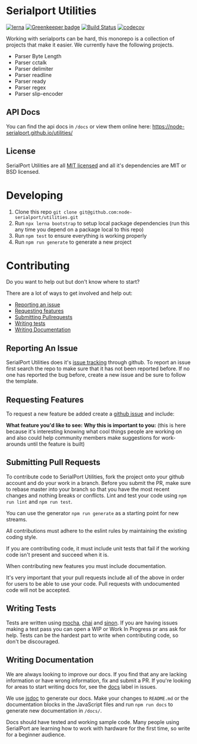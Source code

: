 # Serialport Utilities

[![lerna](https://img.shields.io/badge/maintained%20with-lerna-cc00ff.svg)](https://lernajs.io/)
[![Greenkeeper badge](https://badges.greenkeeper.io/node-serialport/utilities.svg)](https://greenkeeper.io/)
[![Build Status](https://travis-ci.org/node-serialport/utilities.svg?branch=master)](https://travis-ci.org/node-serialport/utilities)
[![codecov](https://codecov.io/gh/node-serialport/utilities/branch/master/graph/badge.svg)](https://codecov.io/gh/node-serialport/utilities)

Working with serialports can be hard, this monorepo is a collection of projects that make it easier. We currently have the following projects.

- Parser Byte Length
- Parser cctalk
- Parser delimiter
- Parser readline
- Parser ready
- Parser regex
- Parser slip-encoder

## API Docs
You can find the api docs in `/docs` or view them online here: https://node-serialport.github.io/utilities/

## License
SerialPort Utilities are all [MIT licensed](LICENSE) and all it's dependencies are MIT or BSD licensed.

# Developing
1. Clone this repo `git clone git@github.com:node-serialport/utilities.git`
1. Run `npx lerna bootstrap` to setup local package dependencies (run this any time you depend on a package local to this repo)
1. Run `npm test` to ensure everything is working properly
1. Run `npm run generate` to generate a new project

# Contributing

Do you want to help out but don't know where to start?

There are a lot of ways to get involved and help out:
- [Reporting an issue](#reporting-issues)
- [Requesting features](#requesting-features)
- [Submitting Pullrequests](#pullrequests)
- [Writing tests](#writing-tests)
- [Writing Documentation](#writing-docs)

<a name="reporting-issues"></a>
## Reporting An Issue

SerialPort Utilities does it's [issue tracking](https://github.com/node-serialport/utilities/issues) through github. To report an issue first search the repo to make sure that it has not been reported before.  If no one has reported the bug before, create a new issue and be sure to follow the template.

<a name="requesting-features"></a>
## Requesting Features
To request a new feature be added create a [github issue](https://github.com/node-serialport/utilities/issues/new) and include:

**What feature you'd like to see:**
**Why this is important to you:** (this is here because it's interesting knowing what cool things people are working on and also could help community members make suggestions for work-arounds until the feature is built)

<a name="pullrequests"></a>
## Submitting Pull Requests
To contribute code to SerialPort Utilities, fork the project onto your github account and do your work in a branch. Before you submit the PR, make sure to rebase master into your branch so that you have the most recent changes and nothing breaks or conflicts.  Lint and test your code using `npm run lint` and `npm run test`.

You can use the generator `npm run generate` as a starting point for new streams.

All contributions must adhere to the eslint rules by maintaining the existing coding style.

If you are contributing code, it must include unit tests that fail if the working code isn't present and succeed when it is.

When contributing new features you must include documentation.

It's very important that your pull requests include all of the above in order for users to be able to use your code. Pull requests with undocumented code will not be accepted.

<a name="writing-tests"></a>
## Writing Tests

Tests are written using [mocha](https://mochajs.org/), [chai](http://chaijs.com/) and [sinon](http://sinonjs.org/).  If you are having issues making a test pass you can open a WIP or Work In Progress pr ans ask for help. Tests can be the hardest part to write when contributing code, so don't be discouraged.

<a name="writing-docs"></a>
## Writing Documentation

We are always looking to improve our docs.  If you find that any are lacking information or have wrong information, fix and submit a PR.  If you're looking for areas to start writing docs for, see the [docs](https://github.com/node-serialport/utilities/labels/docs) label in issues.

We use [jsdoc](http://usejsdoc.org/) to generate our docs. Make your changes to `README.md` or the documentation blocks in the JavaScript files and run `npm run docs` to generate new documentation in `/docs/`.

Docs should have tested and working sample code. Many people using SerialPort are learning how to work with hardware for the first time, so write for a beginner audience.
